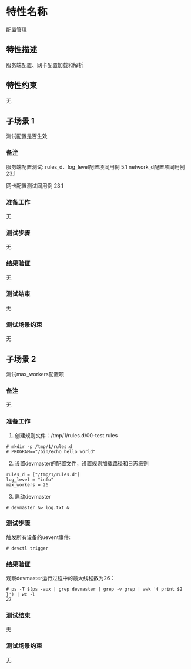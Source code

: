 # 特性名称

配置管理

## 特性描述

服务端配置、网卡配置加载和解析

## 特性约束

无

## 子场景 1

测试配置是否生效

### 备注

服务端配置测试:
rules_d、log_level配置项同用例 5.1
network_d配置项同用例 23.1

网卡配置测试同用例 23.1

### 准备工作

无

### 测试步骤

无

### 结果验证

无

### 测试结束

无

### 测试场景约束

无

## 子场景 2

测试max_workers配置项

### 备注

无

### 准备工作

1. 创建规则文件：/tmp/1/rules.d/00-test.rules
```
# mkdir -p /tmp/1/rules.d
# PROGRAM=="/bin/echo hello world"
```

2. 设置devmaster的配置文件，设置规则加载路径和日志级别
```
rules_d = ["/tmp/1/rules.d"]
log_level = "info"
max_workers = 26
```

3. 启动devmaster
```
# devmaster &> log.txt &
```

### 测试步骤

触发所有设备的uevent事件:
```
# devctl trigger
```

### 结果验证

观察devmaster运行过程中的最大线程数为26：

```
# ps -T $(ps -aux | grep devmaster | grep -v grep | awk '{ print $2 }') | wc -l
27
```

### 测试结束

无

### 测试场景约束

无
